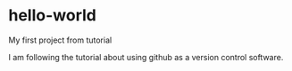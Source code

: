# hello-world
My first project from tutorial

I am following the tutorial about using github as a version control software.
